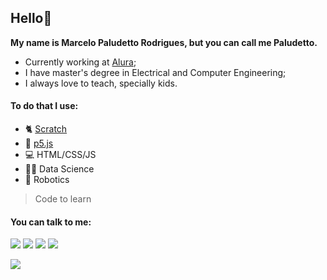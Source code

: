 ## Hello👋

**My name is Marcelo Paludetto Rodrigues, but you can call me Paludetto.** 

- Currently working at [Alura](https://www.alura.com.br/);
- I have master's degree in Electrical and Computer Engineering; 
- I always love to teach, specially kids. 

#### To do that I use: 

- 🐈 [Scratch](https://scratch.mit.edu/users/Paludetto/) 
- 🎨 [p5.js](https://editor.p5js.org/marcelopaludetto/sketches) 
- 💻 HTML/CSS/JS
- 🧑‍🔬 Data Science
- 🤖 Robotics

> Code to learn

#### You can talk to me: 

[![](https://img.shields.io/badge/LinkedIn-0077B5?style=for-the-badge&logo=linkedin&logoColor=white)](https://www.linkedin.com/in/marcelopaludetto/)
[![](https://img.shields.io/badge/YouTube-FF0000?style=for-the-badge&logo=youtube&logoColor=white)](https://www.youtube.com/marcelopaludetto)
[![](https://img.shields.io/badge/Instagram-E4405F?style=for-the-badge&logo=instagram&logoColor=white)](https://www.instagram.com/marcelopaludetto)
<a href="mailto:marcelo.paludetto@alura.com.br" target="_blank"><img src="https://img.shields.io/badge/Gmail-D14836?style=for-the-badge&logo=gmail&logoColor=white" target="_blank"/></a>


![](https://komarev.com/ghpvc/?username=marcelopaludetto&style=flat-square)
























<!--
![](https://komarev.com/ghpvc/?username=marcelopaludetto&style=flat-square)




![](https://img.shields.io/badge/Scratch-4D97FF?style=for-the-badge&logo=Scratch&logoColor=white)

**marcelopaludetto/marceloPaludetto** is a ✨ _special_ ✨ repository because its `README.md` (this file) appears on your GitHub profile.

Here are some ideas to get you started:

- 🔭 I’m currently working on ...
- 🌱 I’m currently learning ...
- 👯 I’m looking to collaborate on ...
- 🤔 I’m looking for help with ...
- 💬 Ask me about ...
- 📫 How to reach me: ...
- 😄 Pronouns: ...
- ⚡ Fun fact: ...

# Seção 1 
## Sub seção 1
_Editando o perfil_ 

## Sub seção 2
**Editando o perfil** 

```
<html>
<h1> Editando perfil </h1>
</html>
```

## Tabelas

|Número|Tabela|
|-----|-----|
|1|Edição|
|2|Do|
|3|Perfil|

Site para acessar a ![](https://github-readme-stats.vercel.app/api?username=marcelopaludetto)  
<a href="mailto:marcelo.paludetto@alura.com.br" target="_blank"><img src="https://img.shields.io/badge/Gmail-D14836?style=for-the-badge&logo=gmail&logoColor=white" target="_blank"/></a>
-->
